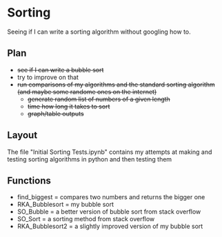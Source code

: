 # Sorting
Seeing if I can write a sorting algorithm without googling how to.

## Plan
+ ~~see if I can write a bubble sort~~
+ try to improve on that
+ ~~run comparisons of my algorithms and the standard sorting algorithm (and maybe some randome ones on the internet)~~
  + ~~generate random list of numbers of a given length~~
  + ~~time how long it takes to sort~~
  + ~~graph/table outputs~~

## Layout
The file "Initial Sorting Tests.ipynb" contains my attempts at making and testing sorting algorithms in python and then testing them

## Functions
+ find_biggest = compares two numbers and returns the bigger one
+ RKA_Bubblesort = my bubble sort
+ SO_Bubble = a better version of bubble sort from stack overflow
+ SO_Sort = a sorting method from stack overflow
+ RKA_Bubblesort2 = a slightly improved version of my bubble sort
